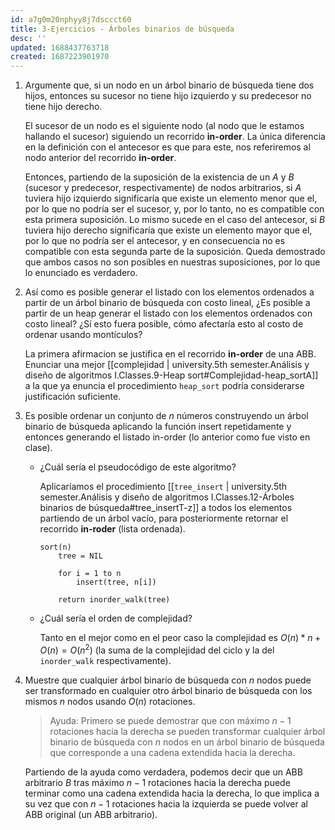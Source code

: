 ```yaml
---
id: a7g0m20nphyy8j7dsccct60
title: 3-Ejercicios - Árboles binarios de búsqueda
desc: ''
updated: 1688437763718
created: 1687223901970
---
```


1. Argumente que, si un nodo en un árbol binario de búsqueda tiene dos hijos, entonces su sucesor no tiene hijo izquierdo y su predecesor no tiene hijo derecho.

	El sucesor de un nodo es el siguiente nodo (al nodo que le estamos hallando el sucesor) siguiendo un recorrido **in-order**. La única diferencia en la definición con el antecesor es que para este, nos referiremos al nodo anterior del recorrido **in-order**.

	Entonces, partiendo de la suposición de la existencia de un $A$ y $B$ (sucesor y predecesor, respectivamente) de nodos arbitrarios, si $A$ tuviera hijo izquierdo significaría que existe un elemento menor que el, por lo que no podría ser el sucesor, y, por lo tanto, no es compatible con esta primera suposición. Lo mismo sucede en el caso del antecesor, si $B$ tuviera hijo derecho significaría que existe un elemento mayor que el, por lo que no podría ser el antecesor, y en consecuencia no es compatible con esta segunda parte de la suposición. Queda demostrado que ambos casos no son posibles en nuestras suposiciones, por lo que lo enunciado es verdadero.

2. Así como es posible generar el listado con los elementos ordenados a partir de un árbol binario de búsqueda con costo lineal, ¿Es posible a partir de un heap generar el listado con los elementos ordenados con costo lineal? ¿Sí esto fuera posible, cómo afectaría esto al costo de ordenar usando montículos?

	La primera afirmacion se justifica en el recorrido **in-order** de una ABB. Enunciar una mejor [[complejidad | university.5th semester.Análisis y diseño de algoritmos I.Classes.9-Heap sort#Complejidad-heap_sortA]] a la que ya enuncia el procedimiento `heap_sort` podría considerarse justificación suficiente.

3. Es posible ordenar un conjunto de $n$ números construyendo un árbol binario de búsqueda aplicando la función insert repetidamente y entonces generando el listado in-order (lo anterior como fue visto en clase).

	- ¿Cuál sería el pseudocódigo de este algoritmo?

		Aplicaríamos el procedimiento [[`tree_insert` | university.5th semester.Análisis y diseño de algoritmos I.Classes.12-Árboles binarios de búsqueda#tree_insertT-z]] a todos los elementos partiendo de un árbol vacío, para posteriormente retornar el recorrido **in-roder** (lista ordenada).

		```
		sort(n)
			tree = NIL

			for i = 1 to n
				insert(tree, n[i])

			return inorder_walk(tree)
		```

	- ¿Cuál sería el orden de complejidad?

		Tanto en el mejor como en el peor caso la complejidad es $O(n) * n + O(n) = O(n^2)$ (la suma de la complejidad del ciclo y la del `inorder_walk` respectivamente).

4. Muestre que cualquier árbol binario de búsqueda con $n$ nodos puede ser transformado en cualquier otro árbol binario de búsqueda con los mismos $n$ nodos usando $O(n)$ rotaciones.

	> Ayuda: Primero se puede demostrar que con máximo $n - 1$ rotaciones hacia la derecha se pueden transformar cualquier árbol binario de búsqueda con $n$ nodos en un árbol binario de búsqueda que corresponde a una cadena extendida hacia la derecha.

	Partiendo de la ayuda como verdadera, podemos decir que un ABB arbitrario $B$ tras máximo $n - 1$ rotaciones hacia la derecha puede terminar como una cadena extendida hacia la derecha, lo que implica a su vez que con $n - 1$ rotaciones hacia la izquierda se puede volver al ABB original (un ABB arbitrario).

